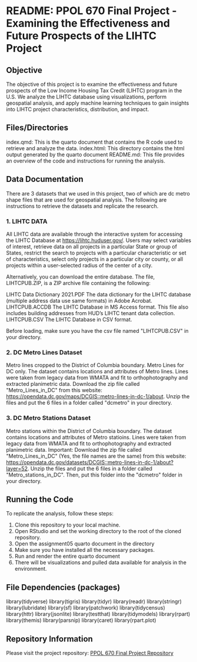 # README: PPOL 670 Final Project - Examining the Effectiveness and Future Prospects of the LIHTC Project

## Objective

The objective of this project is to examine the effectiveness and future prospects of the Low Income Housing Tax Credit (LIHTC) program in the U.S. We analyze the LIHTC database using visualizations, perform geospatial analysis, and apply machine learning techniques to gain insights into LIHTC project characteristics, distribution, and impact.

## Files/Directories

index.qmd: This is the quarto document that contains the R code used to retrieve and analyze the data.
index.html: This directory contains the html output generated by the quarto document
README.md: This file provides an overview of the code and instructions for running the analysis.

## Data Documentation

There are 3 datasets that we used in this project, two of which are dc metro shape files that are used for geospatial analysis. The following are instructions to retrieve the datasets and replicate the research. 

### 1. LIHTC DATA
All LIHTC data are available through the interactive system for accessing the LIHTC Database at https://lihtc.huduser.gov/. Users may select variables of interest, retrieve data on all projects in a particular State or group of States, restrict the search to projects with a particular characteristic or set of characteristics, select only projects in a particular city or county, or all projects within a user-selected radius of the center of a city.

Alternatively, you can download the entire database. The file, LIHTCPUB.ZIP, is a ZIP archive file containing the following:

LIHTC Data Dictionary 2021.PDF	The data dictionary for the LIHTC database (multiple address data use same formats) in Adobe Acrobat.
LIHTCPUB.ACCDB	The LIHTC Database in MS Access format. This file also includes building addresses from HUD’s LIHTC tenant data collection.
LIHTCPUB.CSV	The LIHTC Database in CSV format.

Before loading, make sure you have the csv file named "LIHTCPUB.CSV" in your directory.

### 2. DC Metro Lines Dataset
Metro lines cropped to the District of Columbia boundary. Metro Lines for DC only. The dataset contains locations and attributes of Metro lines. Lines were taken from legacy data from WMATA and fit to orthophotography and extracted planimetric data.
Download the zip file called "Metro_Lines_in_DC" from this website: https://opendata.dc.gov/maps/DCGIS::metro-lines-in-dc-1/about. Unzip the files and put the 6 files in a folder called "dcmetro" in your directory.

### 3. DC Metro Stations Dataset
Metro stations within the District of Columbia boundary. The dataset contains locations and attributes of Metro statioins. Lines were taken from legacy data from WMATA and fit to orthophotography and extracted planimetric data.
Important: Download the zip file called "Metro_Lines_in_DC" (Yes, the file names are the same) from this website: https://opendata.dc.gov/datasets/DCGIS::metro-lines-in-dc-1/about?layer=52. Unzip the files and put the 6 files in a folder called "Metro_stations_in_DC". Then, put this folder into the "dcmetro" folder in your directory.

## Running the Code

To replicate the analysis, follow these steps:

1. Clone this repository to your local machine.
2. Open RStudio and set the working directory to the root of the cloned repository.
3. Open the assignment05 quarto document in the directory
4. Make sure you have installed all the necessary packages.
6. Run and render the entire quarto document
7. There will be visualizations and pulled data available for analysis in the environment.

## File Dependencies (packages)

library(tidyverse)
library(tigris)
library(tidyr)
library(readr)
library(stringr)
library(lubridate)
library(sf)
library(patchwork)
library(tidycensus)
library(httr)
library(jsonlite)
library(testthat)
library(tidymodels)
library(rpart)
library(themis)
library(parsnip)
library(caret)
library(rpart.plot)

## Repository Information
Please visit the project repository: [PPOL 670 Final Project Repository](https://github.com/yfang133/PPOL-670-Final-Project)

